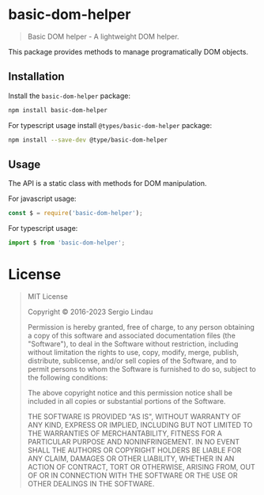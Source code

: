 # basic-dom-helper

>Basic DOM helper - A lightweight DOM helper.

This package provides methods to manage programatically DOM objects.

## Installation

Install the `basic-dom-helper` package:

```bash
npm install basic-dom-helper
```

For typescript usage install `@types/basic-dom-helper` package:

```bash
npm install --save-dev @type/basic-dom-helper
```

## Usage

The API is a static class with methods for DOM manipulation.

For javascript usage:

```javascript
const $ = require('basic-dom-helper');
```


For typescript usage:

```typescript
import $ from 'basic-dom-helper';
```

# License

>MIT License
>
>Copyright &copy; 2016-2023 Sergio Lindau
>
>Permission is hereby granted, free of charge, to any person obtaining a copy
>of this software and associated documentation files (the "Software"), to deal
>in the Software without restriction, including without limitation the rights
>to use, copy, modify, merge, publish, distribute, sublicense, and/or sell
>copies of the Software, and to permit persons to whom the Software is
>furnished to do so, subject to the following conditions:
>
>The above copyright notice and this permission notice shall be included in all
>copies or substantial portions of the Software.
>
>THE SOFTWARE IS PROVIDED "AS IS", WITHOUT WARRANTY OF ANY KIND, EXPRESS OR
>IMPLIED, INCLUDING BUT NOT LIMITED TO THE WARRANTIES OF MERCHANTABILITY,
>FITNESS FOR A PARTICULAR PURPOSE AND NONINFRINGEMENT. IN NO EVENT SHALL THE
>AUTHORS OR COPYRIGHT HOLDERS BE LIABLE FOR ANY CLAIM, DAMAGES OR OTHER
>LIABILITY, WHETHER IN AN ACTION OF CONTRACT, TORT OR OTHERWISE, ARISING FROM,
>OUT OF OR IN CONNECTION WITH THE SOFTWARE OR THE USE OR OTHER DEALINGS IN THE
>SOFTWARE.